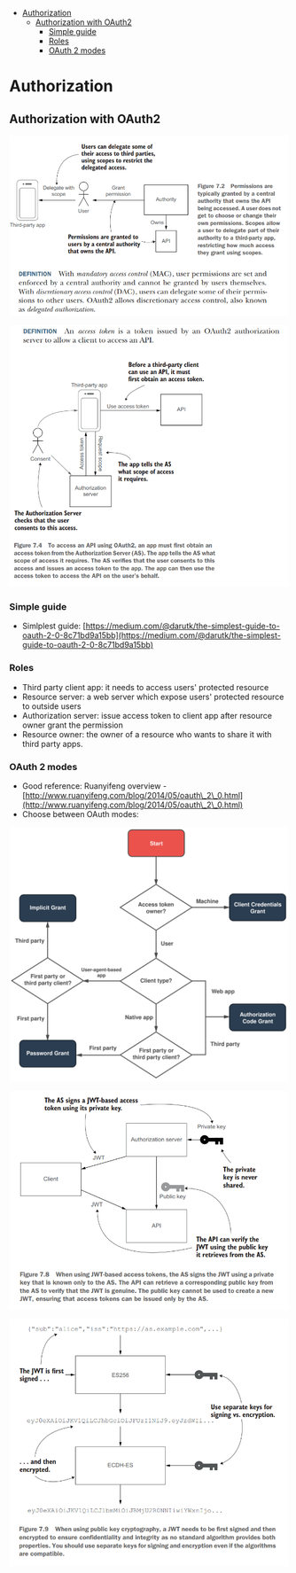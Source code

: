 - [Authorization](#authorization)
  - [Authorization with OAuth2](#authorization-with-oauth2)
    - [Simple guide](#simple-guide)
    - [Roles](#roles)
    - [OAuth 2 modes](#oauth-2-modes)

# Authorization

## Authorization with OAuth2

![](../../images/apidesign_permissionVsScope.png)

![](../../images/apidesign_accesstoken.png)

### Simple guide

* Simlplest guide: [https://medium.com/@darutk/the-simplest-guide-to-oauth-2-0-8c71bd9a15bb](https://medium.com/@darutk/the-simplest-guide-to-oauth-2-0-8c71bd9a15bb)

### Roles

* Third party client app: it needs to access users' protected resource
* Resource server: a web server which expose users' protected resource to outside users
* Authorization server: issue access token to client app after resource owner grant the permission
* Resource owner: the owner of a resource who wants to share it with third party apps.

### OAuth 2 modes

* Good reference: Ruanyifeng overview - [http://www.ruanyifeng.com/blog/2014/05/oauth\_2\_0.html](http://www.ruanyifeng.com/blog/2014/05/oauth\_2\_0.html)
* Choose between OAuth modes:

![Choose between](../../images/security_oauth_chooseMode.svg)

![](../../.gitbook/assets/apidesign_jwt_accesstokens.png)

![](../../.gitbook/assets/microsvcs_security_public_key_crypto.png)
